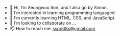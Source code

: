 - 👋 Hi, I’m Seungwoo Son, and I also go by Simon.
- 👀 I’m interested in learning programming languages!
- 🌱 I’m currently learning HTML, CSS, and JavaScript.
- 💞️ I’m looking to collaborate on ...
- 📫 How to reach me: sson68x@gmail.com

<!---
sson68x/sson68x is a ✨ special ✨ repository because its `README.md` (this file) appears on your GitHub profile.
You can click the Preview link to take a look at your changes.
--->
